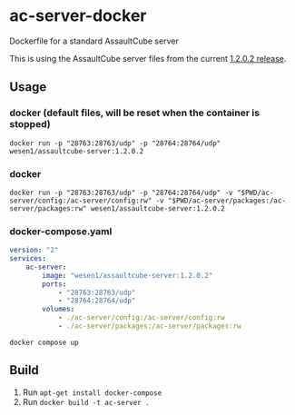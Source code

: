 # ac-server-docker
Dockerfile for a standard AssaultCube server

This is using the AssaultCube server files from the current [1.2.0.2 release](https://github.com/assaultcube/AC/releases/download/v1.2.0.2/AssaultCube_v1.2.0.2.tar.bz2).

## Usage

### docker (default files, will be reset when the container is stopped)

`docker run -p "28763:28763/udp" -p "28764:28764/udp" wesen1/assaultcube-server:1.2.0.2`

### docker

`docker run -p "28763:28763/udp" -p "28764:28764/udp" -v "$PWD/ac-server/config:/ac-server/config:rw" -v "$PWD/ac-server/packages:/ac-server/packages:rw" wesen1/assaultcube-server:1.2.0.2`

### docker-compose.yaml

```yaml
version: "2"
services:
    ac-server:
        image: "wesen1/assaultcube-server:1.2.0.2"
        ports:
            - "28763:28763/udp"
            - "28764:28764/udp"
        volumes:
            - ./ac-server/config:/ac-server/config:rw
            - ./ac-server/packages:/ac-server/packages:rw
```

`docker compose up`


## Build

1. Run `apt-get install docker-compose`
2. Run `docker build -t ac-server .`
